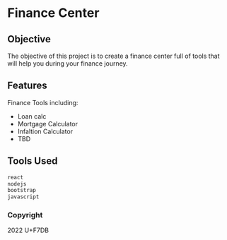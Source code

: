 # Finance Center
## Objective
The objective of this project is to create a finance center full of tools that will help you during your finance journey.
## Features
Finance Tools including:
* Loan calc
* Mortgage Calculator
* Infaltion Calculator
* TBD
## Tools Used
```js
react
nodejs
bootstrap
javascript
```
### Copyright
2022 U+F7DB <i class="bi bi-c-circle"></i>